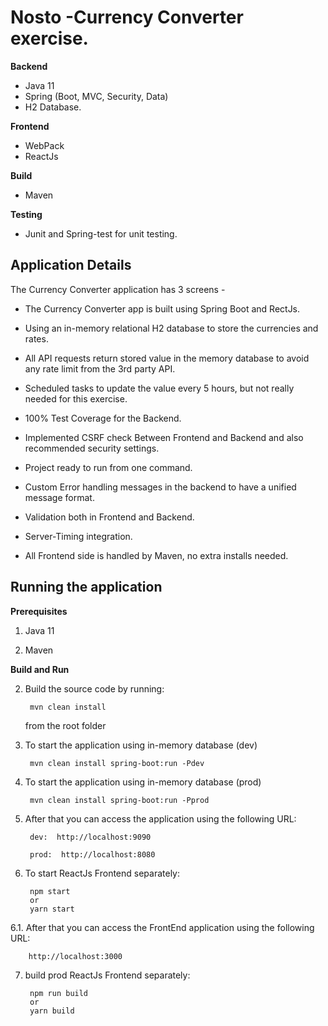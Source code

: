 # Nosto -Currency Converter exercise.

**Backend**
- Java 11
- Spring (Boot, MVC, Security, Data)
- H2 Database.

**Frontend**
- WebPack
- ReactJs

**Build**
- Maven

**Testing**
- Junit and Spring-test for unit testing.


## Application Details

The Currency Converter application has 3 screens -

- The Currency Converter app is built using Spring Boot and RectJs. 

- Using an in-memory relational H2 database to store the currencies and rates.

- All API requests return stored value in the memory database to avoid any rate limit from the 3rd party API.

- Scheduled tasks to update the value every 5 hours, but not really needed for this exercise.

- 100% Test Coverage for the Backend.

- Implemented CSRF check Between Frontend and Backend and also recommended security settings.

- Project ready to run from one command.

- Custom Error handling messages in the backend to have a unified message format.

- Validation both in Frontend and Backend.

- Server-Timing integration.

- All Frontend side is handled by Maven, no extra installs needed.


Running the application
---
**Prerequisites**

1. Java 11

4. Maven

**Build and Run**


2. Build the source code by running:   
		
		mvn clean install 
   from the root folder

3. To start the application using in-memory database (dev)
		
		mvn clean install spring-boot:run -Pdev

4. To start the application using in-memory database (prod)
		
		mvn clean install spring-boot:run -Pprod

5. After that you can access the application using the following URL:

        
        dev:  http://localhost:9090
        
        prod:  http://localhost:8080

6. To start ReactJs Frontend separately:
        
        npm start
        or
        yarn start
        
6.1. After that you can access the FrontEnd application using the following URL:      

 		http://localhost:3000

        
7. build prod ReactJs Frontend separately:
        
        npm run build
        or
        yarn build
        
